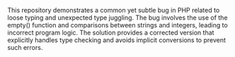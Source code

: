 This repository demonstrates a common yet subtle bug in PHP related to loose typing and unexpected type juggling. The bug involves the use of the empty() function and comparisons between strings and integers, leading to incorrect program logic. The solution provides a corrected version that explicitly handles type checking and avoids implicit conversions to prevent such errors.